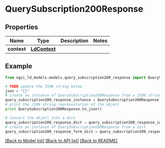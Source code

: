 # QuerySubscription200Response


## Properties
Name | Type | Description | Notes
------------ | ------------- | ------------- | -------------
**context** | [**LdContext**](LdContext.md) |  | 

## Example

```python
from ngsi_ld_models.models.query_subscription200_response import QuerySubscription200Response

# TODO update the JSON string below
json = "{}"
# create an instance of QuerySubscription200Response from a JSON string
query_subscription200_response_instance = QuerySubscription200Response.from_json(json)
# print the JSON string representation of the object
print QuerySubscription200Response.to_json()

# convert the object into a dict
query_subscription200_response_dict = query_subscription200_response_instance.to_dict()
# create an instance of QuerySubscription200Response from a dict
query_subscription200_response_form_dict = query_subscription200_response.from_dict(query_subscription200_response_dict)
```
[[Back to Model list]](../README.md#documentation-for-models) [[Back to API list]](../README.md#documentation-for-api-endpoints) [[Back to README]](../README.md)


